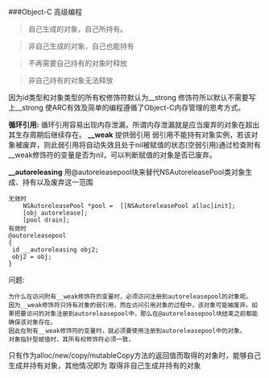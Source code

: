 ###Object-C 高级编程

>自己生成的对象，自己所持有。

>非自己生成的对象，自己也能持有

>不再需要自己持有的对象时释放

>非自己持有的对象无法释放

因为id类型和对象类型的所有权修饰符默认为__strong 修饰符所以默认不需要写上__strong 使ARC有效及简单的编程遵循了Object-C内存管理的思考方式。

**循环引用:** 循环引用容易出现内存泄漏，所谓内存泄漏就是应当废弃的对象在超出其生存周期后继续存在。 
**__weak** 提供弱引用 弱引用不能持有对象实例，若该对象被废弃，则此弱引用将自动失效且处于nil被赋值的状态(空弱引用)通过检查附有__weak修饰符的变量是否为nil，可以判断赋值的对象是否已废弃。

**__autoreleasing** 用@autoreleasepool块来替代NSAutoreleasePool类对象生成、持有以及废弃这一范围

    无效时
	    NSAutoreleasePool *pool =  [[NSAutoreleasePool alloc]init];
	    [obj autorelease];
	    [pool drain]; 
	有效时
	@autoreleasepool
	{
	 id __autoreleasing obj2;
	 obj2 = obj;
	}
问题:
  
	为什么在访问附有__weak修饰符的变量时，必须访问注册到autoreleasepool的对象呢。
	因为__weak修饰符只持有对象的弱引用，而在访问引用对象的过程中，该对象可能被废弃。如果把要访问的对象注册到autoreleasepool中，那么在@autoreleasepool块结束之前都能确保该对象存在。
	因此在附有__weak修饰符的变量时，就必须要使用注册到autoreleasepool中的对象。
	对象指针型赋值时，其所有权修饰符必须一致，

只有作为alloc/new/copy/mutableCopy方法的返回值而取得的对象时，能够自己生成并持有对象，其他情况即为 取得非自己生成并持有的对象 
	

